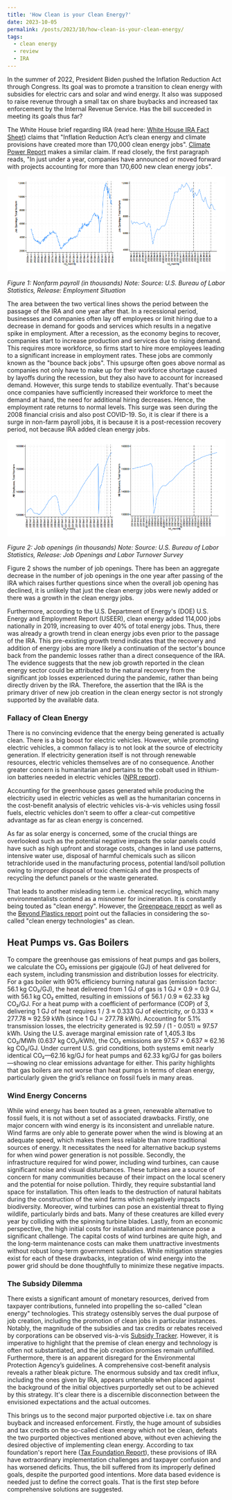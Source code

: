 ```yaml
---
title: 'How Clean is your Clean Energy?'
date: 2023-10-05
permalink: /posts/2023/10/how-clean-is-your-clean-energy/
tags:
  - clean energy
  - review
  - IRA
---
```


In the summer of 2022, President Biden pushed the Inflation Reduction Act through Congress. Its goal was to promote a transition to clean energy with subsidies for electric cars and solar and wind energy. It also was supposed to raise revenue through a small tax on share buybacks and increased tax enforcement by the Internal Revenue Service. Has the bill succeeded in meeting its goals thus far?

The White House brief regarding IRA (read here: [White House IRA Fact Sheet](https://www.whitehouse.gov/briefing-room/statements-releases/2023/08/16/fact-sheet-one-year-in-president-bidens-inflation-reduction-act-is-driving-historic-climate-action-and-investing-in-america-to-create-good-paying-jobs-and-reduce-costs/)) claims that "Inflation Reduction Act’s clean energy and climate provisions have created more than 170,000 clean energy jobs". [Climate Power Report](https://climatepower.us/wp-content/uploads/sites/23/2023/07/Clean-Energy-Boom-Anniversary-Report-1.pdf) makes a similar claim. If read closely, the first paragraph reads, "In just under a year, companies have announced or moved forward with projects accounting for more than 170,600 new clean energy jobs". 


![Nonfarm payroll](/images/fig1.png)


*Figure 1: Nonfarm payroll (in thousands)*
*Note: Source: U.S. Bureau of Labor Statistics, Release: Employment Situation*

The area between the two vertical lines shows the period between the passage of the IRA and one year after that. In a recessional period, businesses and companies often lay off employees or limit hiring due to a decrease in demand for goods and services which results in a negative spike in employment. After a recession, as the economy begins to recover, companies start to increase production and services due to rising demand. This requires more workforce, so firms start to hire more employees leading to a significant increase in employment rates. These jobs are commonly known as the "bounce back jobs". This upsurge often goes above normal as companies not only have to make up for their workforce shortage caused by layoffs during the recession, but they also have to account for increased demand. However, this surge tends to stabilize eventually. That's because once companies have sufficiently increased their workforce to meet the demand at hand, the need for additional hiring decreases. Hence, the employment rate returns to normal levels. This surge was seen during the 2008 financial crisis and also post COVID-19. So, it is clear if there is a surge in non-farm payroll jobs, it is because it is a post-recession recovery period, not because IRA added clean energy jobs.


![Job openings](/images/fig2.png)


*Figure 2: Job openings (in thousands)*
*Note: Source: U.S. Bureau of Labor Statistics, Release: Job Openings and Labor Turnover Survey*

Figure 2 shows the number of job openings. There has been an aggregate decrease in the number of job openings in the one year after passing of the IRA which raises further questions since when the overall job opening has declined, it is unlikely that just the clean energy jobs were newly added or there was a growth in the clean energy jobs.

Furthermore, according to the U.S. Department of Energy's (DOE) U.S. Energy and Employment Report (USEER), clean energy added 114,000 jobs nationally in 2019, increasing to over 40% of total energy jobs. Thus, there was already a growth trend in clean energy jobs even prior to the passage of the IRA. This pre-existing growth trend indicates that the recovery and addition of energy jobs are more likely a continuation of the sector's bounce back from the pandemic losses rather than a direct consequence of the IRA.
The evidence suggests that the new job growth reported in the clean energy sector could be attributed to the natural recovery from the significant job losses experienced during the pandemic, rather than being directly driven by the IRA. Therefore, the assertion that the IRA is the primary driver of new job creation in the clean energy sector is not strongly supported by the available data.

### Fallacy of Clean Energy

There is no convincing evidence that the energy being generated is actually clean. There is a big boost for electric vehicles. However, while promoting electric vehicles, a common fallacy is to not look at the source of electricity generation. If electricity generation itself is not through renewable resources, electric vehicles themselves are of no consequence. Another greater concern is humanitarian and pertains to the cobalt used in lithium-ion batteries needed in electric vehicles ([NPR report](https://www.npr.org/sections/goatsandsoda/2023/02/01/1152893248/red-cobalt-congo-drc-mining-siddharth-kara)).

Accounting for the greenhouse gases generated while producing the electricity used in electric vehicles as well as the humanitarian concerns in the cost-benefit analysis of electric vehicles vis-à-vis vehicles using fossil fuels, electric vehicles don't seem to offer a clear-cut competitive advantage as far as clean energy is concerned.

As far as solar energy is concerned, some of the crucial things are overlooked such as the potential negative impacts the solar panels could have such as high upfront and storage costs, changes in land use patterns, intensive water use, disposal of harmful chemicals such as silicon tetrachloride used in the manufacturing process, potential land/soil pollution owing to improper disposal of toxic chemicals and the prospects of recycling the defunct panels or the waste generated.

That leads to another misleading term i.e. chemical recycling, which many environmentalists contend as a misnomer for incineration. It is constantly being touted as "clean energy". However, the [Greenpeace report](https://www.greenpeace.org/usa/news/new-greenpeace-report-plastic-recycling-is-a-dead-end-street-year-after-year-plastic-recycling-declines-even-as-plastic-waste-increases/) as well as the [Beyond Plastics report](https://www.beyondplastics.org/publications/chemical-recycling) point out the fallacies in considering the so-called "clean energy technologies" as clean.

## Heat Pumps vs. Gas Boilers

To compare the greenhouse gas emissions of heat pumps and gas boilers, we calculate the CO₂ emissions per gigajoule (GJ) of heat delivered for each system, including transmission and distribution losses for electricity. For a gas boiler with 90% efficiency burning natural gas (emission factor: 56.1 kg CO₂/GJ), the heat delivered from 1 GJ of gas is 1 GJ × 0.9 = 0.9 GJ, with 56.1 kg CO₂ emitted, resulting in emissions of 56.1 / 0.9 ≈ 62.33 kg CO₂/GJ. For a heat pump with a coefficient of performance (COP) of 3, delivering 1 GJ of heat requires 1 / 3 ≈ 0.333 GJ of electricity, or 0.333 × 277.78 ≈ 92.59 kWh (since 1 GJ = 277.78 kWh). Accounting for 5.1% transmission losses, the electricity generated is 92.59 / (1 - 0.051) ≈ 97.57 kWh. Using the U.S. average marginal emission rate of 1,405.3 lbs CO₂/MWh (0.637 kg CO₂/kWh), the CO₂ emissions are 97.57 × 0.637 ≈ 62.16 kg CO₂/GJ. Under current U.S. grid conditions, both systems emit nearly identical CO₂—62.16 kg/GJ for heat pumps and 62.33 kg/GJ for gas boilers—showing no clear emissions advantage for either. This parity highlights that gas boilers are not worse than heat pumps in terms of clean energy, particularly given the grid’s reliance on fossil fuels in many areas.

### Wind Energy Concerns

While wind energy has been touted as a green, renewable alternative to fossil fuels, it is not without a set of associated drawbacks. Firstly, one major concern with wind energy is its inconsistent and unreliable nature. Wind farms are only able to generate power when the wind is blowing at an adequate speed, which makes them less reliable than more traditional sources of energy. It necessitates the need for alternative backup systems for when wind power generation is not possible. Secondly, the infrastructure required for wind power, including wind turbines, can cause significant noise and visual disturbances. These turbines are a source of concern for many communities because of their impact on the local scenery and the potential for noise pollution. Thirdly, they require substantial land space for installation. This often leads to the destruction of natural habitats during the construction of the wind farms which negatively impacts biodiversity. Moreover, wind turbines can pose an existential threat to flying wildlife, particularly birds and bats. Many of these creatures are killed every year by colliding with the spinning turbine blades. Lastly, from an economic perspective, the high initial costs for installation and maintenance pose a significant challenge. The capital costs of wind turbines are quite high, and the long-term maintenance costs can make them unattractive investments without robust long-term government subsidies. While mitigation strategies exist for each of these drawbacks, integration of wind energy into the power grid should be done thoughtfully to minimize these negative impacts.

### The Subsidy Dilemma

There exists a significant amount of monetary resources, derived from taxpayer contributions, funneled into propelling the so-called "clean energy" technologies. This strategy ostensibly serves the dual purpose of job creation, including the promotion of clean jobs in particular instances. Notably, the magnitude of the subsidies and tax credits or rebates received by corporations can be observed vis-à-vis [Subsidy Tracker](https://subsidytracker.goodjobsfirst.org). However, it is imperative to highlight that the premise of clean energy and technology is often not substantiated, and the job creation promises remain unfulfilled. Furthermore, there is an apparent disregard for the Environmental Protection Agency’s guidelines. A comprehensive cost-benefit analysis reveals a rather bleak picture. The enormous subsidy and tax credit influx, including the ones given by IRA, appears untenable when placed against the background of the initial objectives purportedly set out to be achieved by this strategy. It's clear there is a discernible disconnection between the envisioned expectations and the actual outcomes.

This brings us to the second major purported objective i.e. tax on share buyback and increased enforcement. Firstly, the huge amount of subsidies and tax credits on the so-called clean energy which not be clean, defeats the two purported objectives mentioned above, without even achieving the desired objective of implementing clean energy. According to tax foundation's report here ([Tax Foundation Report](https://taxfoundation.org/research/all/federal/inflation-reduction-act-taxes/)), these provisions of IRA have extraordinary implementation challenges and taxpayer confusion and has worsened deficits. Thus, the bill suffered from its improperly defined goals, despite the purported good intentions. More data based evidence is needed just to define the correct goals. That is the first step before comprehensive solutions are suggested.
